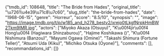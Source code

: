 {"tmdb_id": 108648, "title": "The Bride from Hades", "original_title": "\u7261\u4e39\u71c8\u7c60", "slug_title": "the-bride-from-hades", "date": "1968-06-15", "genre": "Horreur", "score": "8.5/10", "synopsis": "", "image": "https://image.tmdb.org/t/p/w185_and_h278_bestv2/xrejo0tLkgfNrpkHmBW2Tkm9IMR.jpg", "actors": ["Miyoko Akaza (Otsuyu)", "K\u00f4jir\u00f4 Hong\u00f4 (Hagiwara Shinzaburou)", "Hajime Koshikawa ()", "K\u00f4 Nishimura (Banzou)", "Mayumi Ogawa (Omine)", "Takashi Shimura (Fortune Teller)", "Atsumi Uda (Kiku)", "Michiko Otsuka (Oyone)"], "comments": [], "recommandations_id": []}